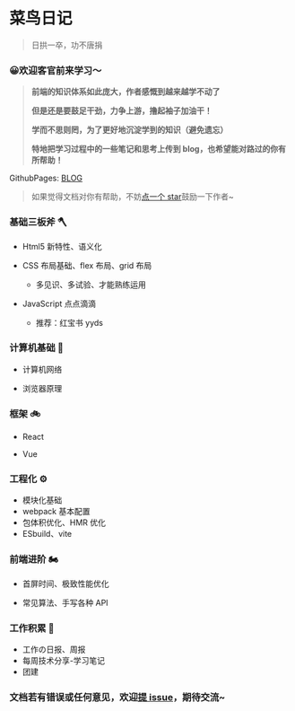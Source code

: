 # 菜鸟日记

> 日拱一卒，功不唐捐

### 😀**欢迎客官前来学习～**

> **前端的知识体系如此庞大，作者感慨到越来越学不动了**
>
> **但是还是要鼓足干劲，力争上游，撸起袖子加油干！**
>
> **学而不思则罔，为了更好地沉淀学到的知识（避免遗忘）**
>
> **特地把学习过程中的一些笔记和思考上传到 blog，也希望能对路过的你有所帮助！**

GithubPages: <a target="_blank" href="https://ringozzt.github.io/ringo-blog/"> BLOG </a>

> 如果觉得文档对你有帮助，不妨<a target="_blank" href="https://github.com/ringozzt/ringo-blog">点一个 star</a>鼓励一下作者~

### 基础三板斧 🪓

- Html5 新特性、语义化

- CSS 布局基础、flex 布局、grid 布局

  - 多见识、多试验、才能熟练运用

- JavaScript 点点滴滴

  - 推荐：红宝书 yyds

### 计算机基础 🔑

- 计算机网络

- 浏览器原理

### 框架 🚲

- React

- Vue

### 工程化 ⚙️

- 模块化基础
- webpack 基本配置
- 包体积优化、HMR 优化
- ESbuild、vite

### 前端进阶 🏍

- 首屏时间、极致性能优化

- 常见算法、手写各种 API

### 工作积累 📌

- 工作の日报、周报
- 每周技术分享-学习笔记
- 团建

### 文档若有错误或任何意见，欢迎[提 issue](https://github.com/ringozzt/ringo-blog/issues)，期待交流~
